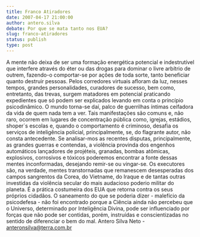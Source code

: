 ```yaml
---
title: Franco Atiradores
date: 2007-04-17 21:00:00
author: antero.silva
debate: Por que se mata tanto nos EUA?
slug: franco-atiradores
status: publish 
type: post
---
```


A mente não deixa de ser uma formação energética potencial e indestrutível que interfere através do éter ou das drogas para dominar o livre arbítrio de outrem, fazendo-o comportar-se por ações de toda sorte, tanto beneficiar quanto destruir pessoas. Pelos corredores virtuais afloram da luz, nesses tempos, grandes personalidades, curadores de sucesso, bem como, entretanto, das trevas, surgem matadores em potencial praticando expedientes que só podem ser explicados levando em conta o princípio psicodinâmico. O mundo torna-se daí, palco de guerrilhas íntimas ceifadora da vida de quem nada tem a ver. Tais manifestações são comuns e, não raro, ocorrem em lugares de concentração pública como, igrejas, estádios, shoper´s escolas e, quando o comportamento é criminoso, desafia os serviços de inteligência policial, principalmente, se, do flagrante autor, não consta antecedente. Se analisar-mos as recentes disputas, principalmente, as grandes guerras e contendas, a violência provinda dos engenhos automáticos lançadores de projéteis, granadas, bombas atômicas, explosivos, corrosivos e tóxicos poderemos encontrar a fonte dessas mentes inconformadas, desejando remir-se ou vingar-se. Os executores são, na verdade, mentes transtornadas que remanescem desesperadas dos campos sangrentos da Corea, do Vietname, do Iraque e de tantas outras investidas da violência secular do mais audacioso poderio militar do planeta. É a prática costumeira dos EUA que retorna contra os seus próprios cidadãos. O saneamento do que se poderia dizer - malefício da psicodefesa - não foi encontrado porque a Ciência ainda não percebeu que o Universo, determinado por Inteligência Divina, pode ser influenciado por forças que não pode ser contidas, porém, instruídas e conscientizadas no sentido de diferenciar o bem do mal. Antero Silva Neto - anteronsilva@terra.com.br
